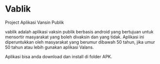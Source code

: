 # Vablik

Project Aplikasi Vansin Publik

vablik adalah aplikasi vaksin publik berbasis android yang bertujuan untuk mensortir masyarakat yang boleh divaksin dan yang tidak. Aplikasi ini diperuntukkan oleh masyarakat yang berumur dibawah 50 tahun, jika umur 50 tahun atau lebih gunakan aplikasi Valans.

Aplikasi bisa anda download dan install di folder APK.
